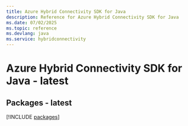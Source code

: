```yaml
---
title: Azure Hybrid Connectivity SDK for Java
description: Reference for Azure Hybrid Connectivity SDK for Java
ms.date: 07/02/2025
ms.topic: reference
ms.devlang: java
ms.service: hybridconnectivity
---
```

# Azure Hybrid Connectivity SDK for Java - latest
## Packages - latest
[!INCLUDE [packages](hybrid-connectivity-index.md)]